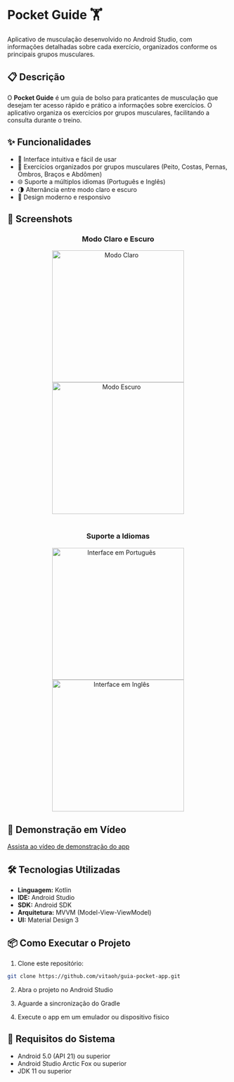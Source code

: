 # Pocket Guide 🏋️

Aplicativo de musculação desenvolvido no Android Studio, com informações detalhadas sobre cada exercício, organizados conforme os principais grupos musculares.

## 📋 Descrição

O **Pocket Guide** é um guia de bolso para praticantes de musculação que desejam ter acesso rápido e prático a informações sobre exercícios. O aplicativo organiza os exercícios por grupos musculares, facilitando a consulta durante o treino.

## ✨ Funcionalidades

- 📱 Interface intuitiva e fácil de usar
- 💪 Exercícios organizados por grupos musculares (Peito, Costas, Pernas, Ombros, Braços e Abdômen)
- 🌐 Suporte a múltiplos idiomas (Português e Inglês)
- 🌗 Alternância entre modo claro e escuro
- 🎨 Design moderno e responsivo

## 📸 Screenshots


<h3 align="center">Modo Claro e Escuro</h3>

<div align="center">
  <img src="assets/tema-claro.png" alt="Modo Claro" width="300"/>
  <img src="assets/tema-escuro.png" alt="Modo Escuro" width="300"/>
</div>

<br>

<h3 align="center">Suporte a Idiomas</h3>

<div align="center">
  <img src="assets/ptbr.png" alt="Interface em Português" width="300"/>
  <img src="assets/ptbr-escuro.png" alt="Interface em Inglês" width="300"/>
</div>

## 🎥 Demonstração em Vídeo

[Assista ao vídeo de demonstração do app](assets/video.webm)

## 🛠️ Tecnologias Utilizadas

- **Linguagem:** Kotlin
- **IDE:** Android Studio
- **SDK:** Android SDK
- **Arquitetura:** MVVM (Model-View-ViewModel)
- **UI:** Material Design 3

## 📦 Como Executar o Projeto

1. Clone este repositório:
```bash
git clone https://github.com/vitaoh/guia-pocket-app.git
```

2. Abra o projeto no Android Studio

3. Aguarde a sincronização do Gradle

4. Execute o app em um emulador ou dispositivo físico

## 📱 Requisitos do Sistema

- Android 5.0 (API 21) ou superior
- Android Studio Arctic Fox ou superior
- JDK 11 ou superior